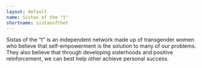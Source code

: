 ```yaml
---
layout: default
name: Sistas of the "t"
shortname: sistasofthet
---
```


Sistas of the “t” is an independent network made up of transgender women who believe that
self-empowerment is the solution to many of our problems. They also believe that through developing sisterhoods and positive reinforcement, we can best help other achieve personal success.
